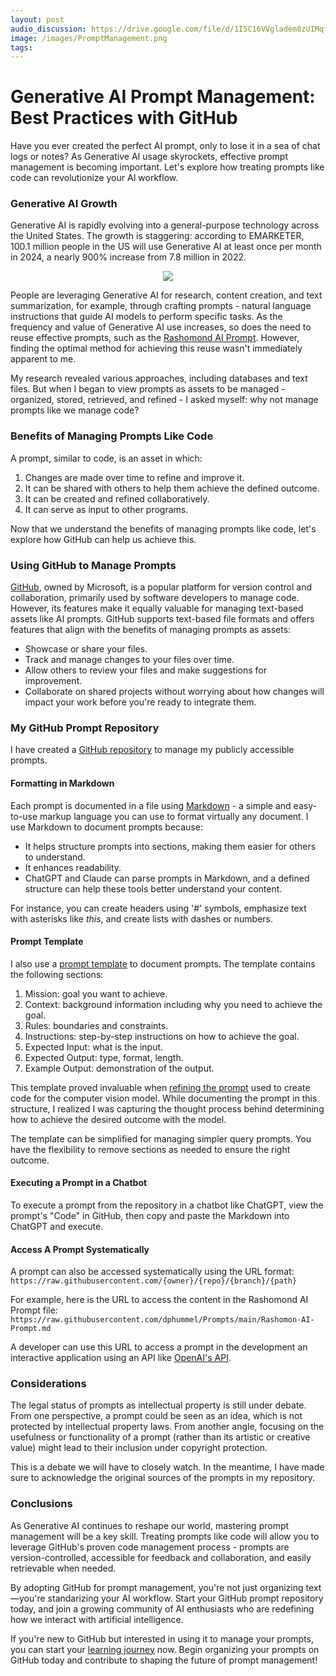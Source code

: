 ```yaml
---
layout: post
audio_discussion: https://drive.google.com/file/d/1I5C16VVgladem8zUIMqfQXj8ue_ihO9f
image: /images/PromptManagement.png
tags: 
---
```

# Generative AI Prompt Management: Best Practices with GitHub
Have you ever created the perfect AI prompt, only to lose it in a sea of chat logs or notes? As Generative AI usage skyrockets, effective prompt management is becoming important. Let's explore how treating prompts like code can revolutionize your AI workflow.

### Generative AI Growth
Generative AI is rapidly evolving into a general-purpose technology across the United States. The growth is staggering: according to EMARKETER, 100.1 million people in the US will use Generative AI at least once per month in 2024, a nearly 900% increase from 7.8 million in 2022.

<p align="center">
  <img src="https://github.com/user-attachments/assets/e7acdb92-7952-4f7a-83a3-afa00ebb20ec"/>
</p>

People are leveraging Generative AI for research, content creation, and text summarization, for example, through crafting prompts - natural language instructions that guide AI models to perform specific tasks. As the frequency and value of Generative AI use increases, so does the need to reuse effective prompts, such as the [Rashomond AI Prompt](https://github.com/dphummel/Prompts/blob/main/Rashomon-AI-Prompt.md). However, finding the optimal method for achieving this reuse wasn't immediately apparent to me.

My research revealed various approaches, including databases and text files. But when I began to view prompts as assets to be managed - organized, stored, retrieved, and refined - I asked myself: why not manage prompts like we manage code?

### Benefits of Managing Prompts Like Code
A prompt, similar to code, is an asset in which:

1. Changes are made over time to refine and improve it.
2. It can be shared with others to help them achieve the defined outcome.
3. It can be created and refined collaboratively.
4. It can serve as input to other programs.

Now that we understand the benefits of managing prompts like code, let's explore how GitHub can help us achieve this.

### Using GitHub to Manage Prompts
[GitHub](https://github.com), owned by Microsoft, is a popular platform for version control and collaboration, primarily used by software developers to manage code. However, its features make it equally valuable for managing text-based assets like AI prompts. GitHub supports text-based file formats and offers features that align with the benefits of managing prompts as assets:

- Showcase or share your files.
- Track and manage changes to your files over time.
- Allow others to review your files and make suggestions for improvement.
- Collaborate on shared projects without worrying about how changes will impact your work before you're ready to integrate them.

### My GitHub Prompt Repository
I have created a [GitHub repository](https://github.com/dphummel/Prompts) to manage my publicly accessible prompts.

#### Formatting in Markdown
Each prompt is documented in a file using [Markdown](https://www.markdownguide.org/) - a simple and easy-to-use markup language you can use to format virtually any document. I use Markdown to document prompts because:
- It helps structure prompts into sections, making them easier for others to understand.
- It enhances readability.
- ChatGPT and Claude can parse prompts in Markdown, and a defined structure can help these tools better understand your content.

For instance, you can create headers using '#' symbols, emphasize text with asterisks like *this*, and create lists with dashes or numbers.

#### Prompt Template
I also use a [prompt template](https://github.com/dphummel/Prompts/blob/main/Prompt-Template.md) to document prompts.  The template contains the following sections:
1. Mission: goal you want to achieve.
2. Context: background information including why you need to achieve the goal.
3. Rules: boundaries and constraints.
4. Instructions: step-by-step instructions on how to achieve the goal.
5. Expected Input: what is the input.
6. Expected Output: type, format, length.
7. Example Output: demonstration of the output.

This template proved invaluable when [refining the prompt](https://github.com/dphummel/Prompts/blob/main/Dog-or-Cat-Model-Prompt.md) used to create code for the computer vision model. While documenting the prompt in this structure, I realized I was capturing the thought process behind determining how to achieve the desired outcome with the model.

The template can be simplified for managing simpler query prompts. You have the flexibility to remove sections as needed to ensure the right outcome.

#### Executing a Prompt in a Chatbot
To execute a prompt from the repository in a chatbot like ChatGPT, view the prompt's "Code" in GitHub, then copy and paste the Markdown into ChatGPT and execute.

#### Access A Prompt Systematically
A prompt can also be accessed systematically using the URL format:
`https://raw.githubusercontent.com/{owner}/{repo}/{branch}/{path}`

For example, here is the URL to access the content in the Rashomond AI Prompt file:
`https://raw.githubusercontent.com/dphummel/Prompts/main/Rashomon-AI-Prompt.md`

A developer can use this URL to access a prompt in the development an interactive application using an API like [OpenAI's API](https://platform.openai.com/docs/api-reference/introduction).

### Considerations
The legal status of prompts as intellectual property is still under debate. From one perspective, a prompt could be seen as an idea, which is not protected by intellectual property laws. From another angle, focusing on the usefulness or functionality of a prompt (rather than its artistic or creative value) might lead to their inclusion under copyright protection.

This is a debate we will have to closely watch.  In the meantime, I have made sure to acknowledge the original sources of the prompts in my repository.

### Conclusions
As Generative AI continues to reshape our world, mastering prompt management will be a key skill. Treating prompts like code will allow you to leverage GitHub's proven code management process -  prompts are version-controlled, accessible for feedback and collaboration, and easily retrievable when needed.

By adopting GitHub for prompt management, you're not just organizing text—you're standarizing your AI workflow. Start your GitHub prompt repository today, and join a growing community of AI enthusiasts who are redefining how we interact with artificial intelligence.

If you're new to GitHub but interested in using it to manage your prompts, you can start your [learning journey]( https://docs.github.com/en/get-started/start-your-journey) now. Begin organizing your prompts on GitHub today and contribute to shaping the future of prompt management!
